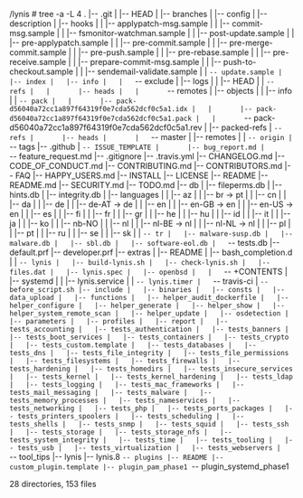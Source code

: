 /lynis # tree -a -L 4
.
|-- .git
|   |-- HEAD
|   |-- branches
|   |-- config
|   |-- description
|   |-- hooks
|   |   |-- applypatch-msg.sample
|   |   |-- commit-msg.sample
|   |   |-- fsmonitor-watchman.sample
|   |   |-- post-update.sample
|   |   |-- pre-applypatch.sample
|   |   |-- pre-commit.sample
|   |   |-- pre-merge-commit.sample
|   |   |-- pre-push.sample
|   |   |-- pre-rebase.sample
|   |   |-- pre-receive.sample
|   |   |-- prepare-commit-msg.sample
|   |   |-- push-to-checkout.sample
|   |   |-- sendemail-validate.sample
|   |   `-- update.sample
|   |-- index
|   |-- info
|   |   `-- exclude
|   |-- logs
|   |   |-- HEAD
|   |   `-- refs
|   |       |-- heads
|   |       `-- remotes
|   |-- objects
|   |   |-- info
|   |   `-- pack
|   |       |-- pack-d56040a72cc1a897f64319f0e7cda562dcf0c5a1.idx
|   |       |-- pack-d56040a72cc1a897f64319f0e7cda562dcf0c5a1.pack
|   |       `-- pack-d56040a72cc1a897f64319f0e7cda562dcf0c5a1.rev
|   |-- packed-refs
|   `-- refs
|       |-- heads
|       |   `-- master
|       |-- remotes
|       |   `-- origin
|       `-- tags
|-- .github
|   `-- ISSUE_TEMPLATE
|       |-- bug_report.md
|       `-- feature_request.md
|-- .gitignore
|-- .travis.yml
|-- CHANGELOG.md
|-- CODE_OF_CONDUCT.md
|-- CONTRIBUTING.md
|-- CONTRIBUTORS.md
|-- FAQ
|-- HAPPY_USERS.md
|-- INSTALL
|-- LICENSE
|-- README
|-- README.md
|-- SECURITY.md
|-- TODO.md
|-- db
|   |-- fileperms.db
|   |-- hints.db
|   |-- integrity.db
|   |-- languages
|   |   |-- az
|   |   |-- br -> pt
|   |   |-- cn
|   |   |-- da
|   |   |-- de
|   |   |-- de-AT -> de
|   |   |-- en
|   |   |-- en-GB -> en
|   |   |-- en-US -> en
|   |   |-- es
|   |   |-- fi
|   |   |-- fr
|   |   |-- gr
|   |   |-- he
|   |   |-- hu
|   |   |-- id
|   |   |-- it
|   |   |-- ja
|   |   |-- ko
|   |   |-- nb-NO
|   |   |-- nl
|   |   |-- nl-BE -> nl
|   |   |-- nl-NL -> nl
|   |   |-- pl
|   |   |-- pt
|   |   |-- ru
|   |   |-- se
|   |   |-- sk
|   |   `-- tr
|   |-- malware-susp.db
|   |-- malware.db
|   |-- sbl.db
|   |-- software-eol.db
|   `-- tests.db
|-- default.prf
|-- developer.prf
|-- extras
|   |-- README
|   |-- bash_completion.d
|   |   `-- lynis
|   |-- build-lynis.sh
|   |-- check-lynis.sh
|   |-- files.dat
|   |-- lynis.spec
|   |-- openbsd
|   |   `-- +CONTENTS
|   |-- systemd
|   |   |-- lynis.service
|   |   `-- lynis.timer
|   `-- travis-ci
|       `-- before_script.sh
|-- include
|   |-- binaries
|   |-- consts
|   |-- data_upload
|   |-- functions
|   |-- helper_audit_dockerfile
|   |-- helper_configure
|   |-- helper_generate
|   |-- helper_show
|   |-- helper_system_remote_scan
|   |-- helper_update
|   |-- osdetection
|   |-- parameters
|   |-- profiles
|   |-- report
|   |-- tests_accounting
|   |-- tests_authentication
|   |-- tests_banners
|   |-- tests_boot_services
|   |-- tests_containers
|   |-- tests_crypto
|   |-- tests_custom.template
|   |-- tests_databases
|   |-- tests_dns
|   |-- tests_file_integrity
|   |-- tests_file_permissions
|   |-- tests_filesystems
|   |-- tests_firewalls
|   |-- tests_hardening
|   |-- tests_homedirs
|   |-- tests_insecure_services
|   |-- tests_kernel
|   |-- tests_kernel_hardening
|   |-- tests_ldap
|   |-- tests_logging
|   |-- tests_mac_frameworks
|   |-- tests_mail_messaging
|   |-- tests_malware
|   |-- tests_memory_processes
|   |-- tests_nameservices
|   |-- tests_networking
|   |-- tests_php
|   |-- tests_ports_packages
|   |-- tests_printers_spoolers
|   |-- tests_scheduling
|   |-- tests_shells
|   |-- tests_snmp
|   |-- tests_squid
|   |-- tests_ssh
|   |-- tests_storage
|   |-- tests_storage_nfs
|   |-- tests_system_integrity
|   |-- tests_time
|   |-- tests_tooling
|   |-- tests_usb
|   |-- tests_virtualization
|   |-- tests_webservers
|   `-- tool_tips
|-- lynis
|-- lynis.8
`-- plugins
    |-- README
    |-- custom_plugin.template
    |-- plugin_pam_phase1
    `-- plugin_systemd_phase1

28 directories, 153 files